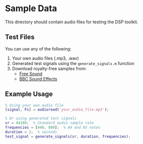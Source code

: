 # Sample Data

This directory should contain audio files for testing the DSP toolkit.

## Test Files
You can use any of the following:
1. Your own audio files (.mp3, .wav)
2. Generated test signals using the `generate_signals.m` function
3. Download royalty-free samples from:
   - [Free Sound](https://freesound.org/)
   - [BBC Sound Effects](https://sound-effects.bbcrewind.co.uk/)

## Example Usage
```matlab
% Using your own audio file
[signal, Fs] = audioread('your_audio_file.mp3');

% Or using generated test signals
sr = 44100;  % Standard audio sample rate
frequencies = [440, 880];  % A4 and A5 notes
duration = 2;  % seconds
test_signal = generate_signals(sr, duration, frequencies);
```
